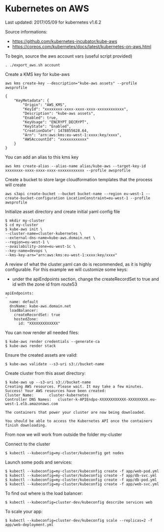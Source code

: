 # Kubernetes on AWS
Last updated: 2017/05/09 for kubernetes v1.6.2

Source informations:
* https://github.com/kubernetes-incubator/kube-aws
* https://coreos.com/kubernetes/docs/latest/kubernetes-on-aws.html

To begin, source the aws account vars (useful script provided)
```
. ./export_aws.sh account
```

Create a KMS key for kube-aws

```
aws kms create-key --description="kube-aws assets" --profile awsprofile

{
    "KeyMetadata": {
        "Origin": "AWS_KMS",
        "KeyId": "xxxxxxxx-xxxx-xxxx-xxxx-xxxxxxxxxxxx",
        "Description": "kube-aws assets",
        "Enabled": true,
        "KeyUsage": "ENCRYPT_DECRYPT",
        "KeyState": "Enabled",
        "CreationDate": 1478855628.64,
        "Arn": "arn:aws:kms:eu-west-1:xxxx:key/xxxx",
        "AWSAccountId": "xxxxxxxxxxxx"
    }
}
```

You can add an alias to this kms key

```
aws kms create-alias --alias-name alias/kube-aws --target-key-id xxxxxxxx-xxxx-xxxx-xxxx-xxxxxxxxxxxx --profile awsprofile
```

Create a bucket to store large cloudformation templates that the process will create

```
aws s3api create-bucket --bucket bucket-name --region eu-west-1 --create-bucket-configuration LocationConstraint=eu-west-1 --profile awsprofile
```

Initialize asset directory and create initial yaml config file

```
$ mkdir my-cluster
$ cd my-cluster
$ kube-aws init \
--cluster-name=cluster-kubernetes \
--external-dns-name=kube-aws.domain.net \
--region=eu-west-1 \
--availability-zone=eu-west-1c \
--key-name=devops \
--kms-key-arn="arn:aws:kms:eu-west-1:xxxx:key/xxxx"
```

A review of what the cluster.yaml can do is recommended, as it is highly configurable. For this example we will customize some keys:
* under the apiEndpoints section, change the createRecordSet to true and id with the zone id from route53

```
apiEndpoints:
- 
  name: default
  dnsName: kube-aws.domain.net
  loadBalancer:
    createRecordSet: true
    hostedZone:
      id: "XXXXXXXXXXXXX"
```

You can now render all needed files:

```
$ kube-aws render credentials --generate-ca
$ kube-aws render stack
```

Ensure the created assets are valid:

```
$ kube-aws validate --s3-uri s3://bucket-name
```

Create cluster from this asset directory:
```
$ kube-aws up --s3-uri s3://bucket-name
Creating AWS resources. Please wait. It may take a few minutes.
Success! Your AWS resources have been created:
Cluster Name:		cluster-kubernetes
Controller DNS Names:	cluster-k-APIEndpo-XXXXXXXXXXXX-XXXXXXXXX.eu-west-1.elb.amazonaws.com

The containers that power your cluster are now being downloaded.

You should be able to access the Kubernetes API once the containers finish downloading.
```
From now we will work from outside the folder my-cluster

Connect to the cluster
```
$ kubectl --kubeconfig=my-cluster/kubeconfig get nodes
```
Launch some pods and services:
```
$ kubectl --kubeconfig=my-cluster/kubeconfig create -f app/web-pod.yml
$ kubectl --kubeconfig=my-cluster/kubeconfig create -f app/db-svc.yml
$ kubectl --kubeconfig=my-cluster/kubeconfig create -f app/db-pod.yml
$ kubectl --kubeconfig=my-cluster/kubeconfig create -f app/web-svc.yml
```
To find out where is the load balancer:
```
$ kubectl --kubeconfig=cluster-dev/kubeconfig describe services web
```
To scale your app:
```
$ kubectl --kubeconfig=cluster-dev/kubeconfig scale --replicas=2 -f app/web-deployment.yml
```